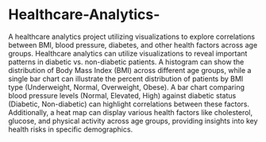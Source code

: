 # Healthcare-Analytics-
A healthcare analytics project utilizing visualizations to explore correlations between BMI, blood pressure, diabetes, and other health factors across age groups.
Healthcare analytics can utilize visualizations to reveal important patterns in diabetic vs. non-diabetic patients. A histogram can show the distribution of Body Mass Index (BMI) across different age groups, while a single bar chart can illustrate the percent distribution of patients by BMI type (Underweight, Normal, Overweight, Obese). A bar chart comparing blood pressure levels (Normal, Elevated, High) against diabetic status (Diabetic, Non-diabetic) can highlight correlations between these factors. Additionally, a heat map can display various health factors like cholesterol, glucose, and physical activity across age groups, providing insights into key health risks in specific demographics.
